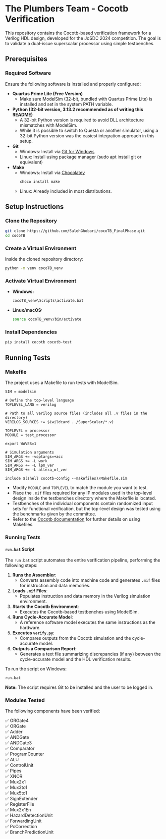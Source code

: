 # The Plumbers Team - Cocotb Verification

This repository contains the Cocotb-based verification framework for a Verilog HDL design, developed for the JoSDC 2024 competition. The goal is to validate a dual-issue superscalar processor using simple testbenches.

## Prerequisites

### Required Software

Ensure the following software is installed and properly configured:

- **Quartus Prime Lite (Free Version)**
  - Make sure ModelSim (32-bit, bundled with Quartus Prime Lite) is installed and set in the system PATH variable.
- **Python (32-bit version, 3.13.2 recommended as of writing this README)**
  - A 32-bit Python version is required to avoid DLL architecture mismatches with ModelSim.
  - While it is possible to switch to Questa or another simulator, using a 32-bit Python version was the easiest integration approach in this setup.
- **Git**
  - Windows: Install via [Git for Windows](https://git-scm.com/download/win)
  - Linux: Install using package manager (sudo apt install git or equivalent)
- **Make**
  - Windows: Install via [Chocolatey](https://chocolatey.org/install)
    ```sh
    choco install make
    ```
  - Linux: Already included in most distributions.

## Setup Instructions

### Clone the Repository

```sh
git clone https://github.com/SalehGhobari/cocoTB_FinalPhase.git
cd cocoTB
```

### Create a Virtual Environment

Inside the cloned repository directory:

```sh
python -m venv cocoTB_venv
```

### Activate Virtual Environment

- **Windows:**
  ```sh
  cocoTB_venv\Scripts\activate.bat
  ```
- **Linux/macOS:**
  ```sh
  source cocoTB_venv/bin/activate
  ```

### Install Dependencies

```sh
pip install cocotb cocotb-test
```

## Running Tests

### Makefile

The project uses a Makefile to run tests with ModelSim.

```make
SIM = modelsim

# Define the top-level language
TOPLEVEL_LANG = verilog

# Path to all Verilog source files (includes all .v files in the directory)
VERILOG_SOURCES += $(wildcard ../SuperScalar/*.v)

TOPLEVEL = processor
MODULE = test_processor

export WAVES=1

# Simulation arguments
SIM_ARGS += -voptargs=+acc
SIM_ARGS += -L work
SIM_ARGS += -L lpm_ver
SIM_ARGS += -L altera_mf_ver

include $(shell cocotb-config --makefiles)/Makefile.sim
```

- Modify `MODULE` and `TOPLEVEL` to match the module you want to test.
- Place the `.mif` files required for any IP modules used in the top-level design inside the testbenches directory where the Makefile is located.
- Testbenches of the individual components contain randomized input sets for functional verification, but the top-level design was tested using the benchmarks given by the committee.
- Refer to the [Cocotb documentation](https://docs.cocotb.org/) for further details on using Makefiles.

### Running Tests

#### `run.bat` Script

The `run.bat` script automates the entire verification pipeline, performing the following steps:

1. **Runs the Assembler**:
   - Converts assembly code into machine code and generates `.mif` files for instruction and data memories.
2. **Loads `.mif` Files**:
   - Populates instruction and data memory in the Verilog simulation environment.
3. **Starts the Cocotb Environment**:
   - Executes the Cocotb-based testbenches using ModelSim.
4. **Runs Cycle-Accurate Model**:
   - A reference software model executes the same instructions as the hardware.
5. **Executes `verify.py`**:
   - Compares outputs from the Cocotb simulation and the cycle-accurate model.
6. **Outputs a Comparison Report**:
   - Generates a text file summarizing discrepancies (if any) between the cycle-accurate model and the HDL verification results.

To run the script on Windows:

```sh
run.bat
```

**Note:** The script requires Git to be installed and the user to be logged in.

### Modules Tested

The following components have been verified:

✅ ORGate4  
✅ ORGate  
✅ Adder  
✅ ANDGate  
✅ ANDGate3  
✅ Comparator  
✅ ProgramCounter  
✅ ALU  
✅ ControlUnit  
✅ Pipes  
✅ XNOR  
✅ Mux2x1  
✅ Mux3to1  
✅ Mux5to1  
✅ SignExtender  
✅ RegisterFile  
✅ Mux2x1En  
✅ HazardDetectionUnit  
✅ ForwardingUnit  
✅ PcCorrection  
✅ BranchPredictionUnit  


